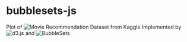 # bubblesets-js
Plot of ![Movie Recommendation Dataset](https://www.kaggle.com/code/kamaleshsah/movie-recommendation/data) from Kaggle
Implemented by ![d3.js](https://github.com/d3/d3) and ![BubbleSets](https://github.com/JosuaKrause/bubblesets-js)
